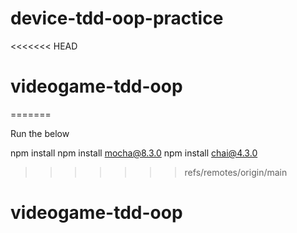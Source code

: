 # device-tdd-oop-practice
<<<<<<< HEAD
# videogame-tdd-oop
=======

Run the below

npm install
npm install mocha@8.3.0
npm install chai@4.3.0
>>>>>>> refs/remotes/origin/main
# videogame-tdd-oop
